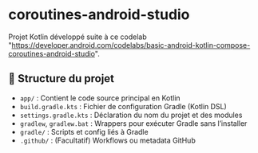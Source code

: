 # coroutines-android-studio

Projet Kotlin développé suite à ce codelab "https://developer.android.com/codelabs/basic-android-kotlin-compose-coroutines-android-studio".

## 📁 Structure du projet

- `app/` : Contient le code source principal en Kotlin
- `build.gradle.kts` : Fichier de configuration Gradle (Kotlin DSL)
- `settings.gradle.kts` : Déclaration du nom du projet et des modules
- `gradlew`, `gradlew.bat` : Wrappers pour exécuter Gradle sans l’installer
- `gradle/` : Scripts et config liés à Gradle
- `.github/` : (Facultatif) Workflows ou metadata GitHub
